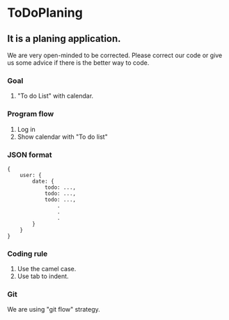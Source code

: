 # ToDoPlaning

## It is a planing application.

We are very open-minded to be corrected.
Please correct our code or give us some advice if there is the better way to code.

### Goal
1. "To do List" with calendar.

### Program flow
1. Log in
2. Show calendar with "To do list"

### JSON format
```
{
    user: {
        date: {
            todo: ...,
            todo: ...,
            todo: ...,
                .
                .
                .
        }
    }
}
```

### Coding rule
1. Use the camel case.
2. Use tab to indent.

### Git
We are using "git flow" strategy.